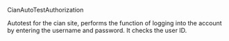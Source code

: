 CianAutoTestAuthorization

Autotest for the cian site, performs the function of logging into the account by entering the username and password. It checks the user ID.
